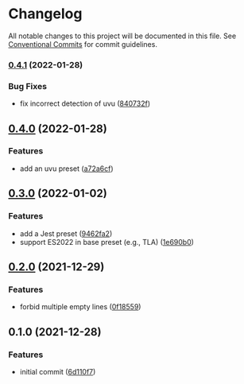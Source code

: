 # Changelog

All notable changes to this project will be documented in this file.
See [Conventional Commits](https://conventionalcommits.org) for commit guidelines.

### [0.4.1](https://github.com/yudai-nkt/eslint-config/compare/v0.4.0...v0.4.1) (2022-01-28)


### Bug Fixes

* fix incorrect detection of uvu ([840732f](https://github.com/yudai-nkt/eslint-config/commit/840732f957cb20c993be2c7f67df0b16716112cf))

## [0.4.0](https://github.com/yudai-nkt/eslint-config/compare/v0.3.0...v0.4.0) (2022-01-28)


### Features

* add an uvu preset ([a72a6cf](https://github.com/yudai-nkt/eslint-config/commit/a72a6cfd37f75911390871b421c76f3629c749ed))

## [0.3.0](https://github.com/yudai-nkt/eslint-config/compare/v0.2.0...v0.3.0) (2022-01-02)


### Features

* add a Jest preset ([9462fa2](https://github.com/yudai-nkt/eslint-config/commit/9462fa21993159ff7cc2680ab0100c1135821736))
* support ES2022 in base preset (e.g., TLA) ([1e690b0](https://github.com/yudai-nkt/eslint-config/commit/1e690b04dea44a843a807ebd00d24a1b8c814a23))

## [0.2.0](https://github.com/yudai-nkt/eslint-config/compare/v0.1.0...v0.2.0) (2021-12-29)

### Features

- forbid multiple empty lines ([0f18559](https://github.com/yudai-nkt/eslint-config/commit/0f18559815875024e9fbf6efaac28ad8d8e33a1c))

## 0.1.0 (2021-12-28)

### Features

- initial commit ([6d110f7](https://github.com/yudai-nkt/eslint-config/commit/6d110f7170f69bbf29c2718ebae04cc69adb0a16))
